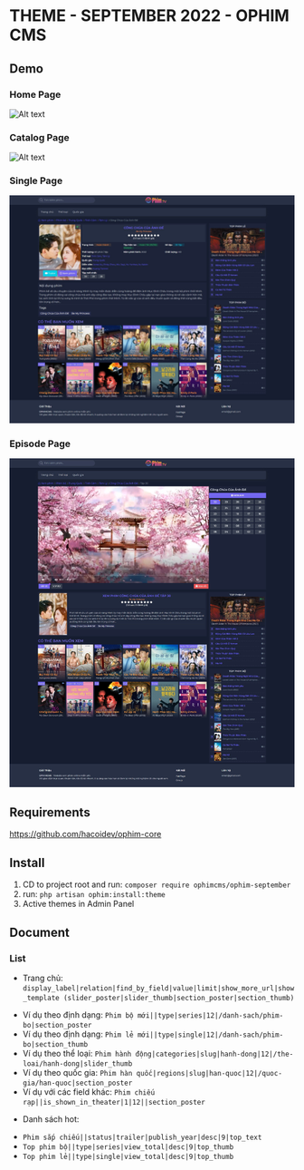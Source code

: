 # THEME - SEPTEMBER 2022 - OPHIM CMS

## Demo
### Home Page
![Alt text](./demo/September-HomePage.png?raw=true "Home Page")

### Catalog Page
![Alt text](./demo/September-CatalogPage.png?raw=true "Catalog Page")

### Single Page
![Alt text](./demo/September-SinglePage.png?raw=true "Single Page")

### Episode Page
![Alt text](./demo/September-EpisodePage.png?raw=true "Episode Page")

## Requirements
https://github.com/hacoidev/ophim-core
## Install
1. CD to project root and run: `composer require ophimcms/ophim-september`
2. run: `php artisan ophim:install:theme`
3. Active themes in Admin Panel

## Document
### List
- Trang chủ: `display_label|relation|find_by_field|value|limit|show_more_url|show_template (slider_poster|slider_thumb|section_poster|section_thumb)`
+ Ví dụ theo định dạng: `Phim bộ mới||type|series|12|/danh-sach/phim-bo|section_poster`
+ Ví dụ theo định dạng: `Phim lẻ mới||type|single|12|/danh-sach/phim-bo|section_thumb`
+ Ví dụ theo thể loại: `Phim hành động|categories|slug|hanh-dong|12|/the-loai/hanh-dong|slider_thumb`
+ Ví dụ theo quốc gia: `Phim hàn quốc|regions|slug|han-quoc|12|/quoc-gia/han-quoc|section_poster`
+ Ví dụ với các field khác: `Phim chiếu rạp||is_shown_in_theater|1|12||section_poster`

- Danh sách hot: 
+ `Phim sắp chiếu||status|trailer|publish_year|desc|9|top_text`
+ `Top phim bộ||type|series|view_total|desc|9|top_thumb`
+ `Top phim lẻ||type|single|view_total|desc|9|top_thumb`
